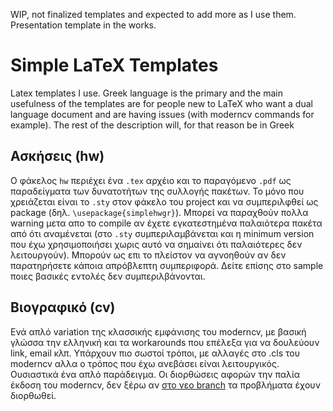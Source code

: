 WIP, not finalized templates and expected to add more as I use them. Presentation template in the works.

# Simple LaTeX Templates

Latex templates I use. Greek language is the primary and the main usefulness of the templates are for people new to LaTeX who want a dual language document and are having issues (with moderncv commands for example). The rest of the description will, for that reason be in Greek

## Ασκήσεις (hw)
Ο φάκελος `hw` περιέχει ένα `.tex` αρχέιο και το παραγόμενο `.pdf` ως παραδείγματα των δυνατοτήτων της συλλογής πακέτων. Το μόνο που χρειάζεται είναι το `.sty` στον φάκελο του project και να συμπεριλφθεί ως package (δηλ. `\usepackage{simplehwgr}`). 
Μπορεί να παραχθούν πολλα warning μετα απο το compile αν έχετε εγκατεστημένα παλαιότερα πακέτα από ότι αναμένεται (στο `.sty` συμπεριλαμβάνεται και η minimum version που έχω χρησιμοποιήσει χωρις αυτό να σημαίνει ότι παλαιότερες δεν λειτουργούν). Μπορούν ως επι το πλείστον να αγνοηθούν αν δεν παρατηρήσετε κάποια απρόβλεπτη συμπεριφορά. Δείτε επίσης στο sample ποιες βασικές εντολές δεν συμπεριλβάνονται.

## Βιογραφικό (cv)
Ενά απλό variation της κλασσικής εμφάνισης του moderncv, με βασική γλώσσα την ελληνική και τα workarounds που επέλεξα για να δουλεύουν link, email κλπ. Υπάρχουν πιο σωστοί τρόποι, με αλλαγές στο .cls του moderncv αλλα ο τρόπος που έχω ανεβάσει είναι λειτουργικός. Ουσιαστικά ένα απλό παράδειγμα. Οι διορθώσεις αφορών την παλία έκδοση του moderncv, δεν ξέρω αν [στο νεο branch](https://github.com/moderncv/moderncv/tree/master) τα προβλήματα έχουν διορθωθεί.
